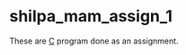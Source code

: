 # shilpa_mam_assign_1
These are [C](https://en.wikipedia.org/wiki/C_(programming_language)) program done as an assignment.
